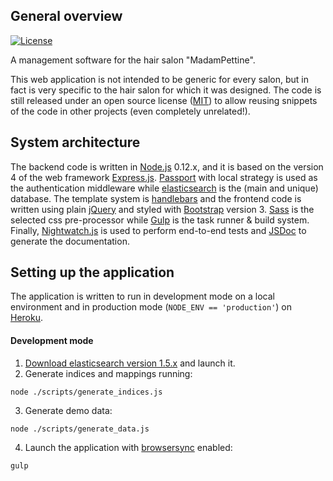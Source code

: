 ## General overview
[![License](http://img.shields.io/badge/license-MIT-blue.svg?style=flat)](http://choosealicense.com/licenses/mit/)

A management software for the hair salon "MadamPettine".

This web application is not intended to be generic for every salon, but in fact is
very specific to the hair salon for which it was designed. The code is still released
under an open source license ([MIT](http://opensource.org/licenses/MIT)) to allow
reusing snippets of the code in other projects (even completely unrelated!).

## System architecture

The backend code is written in [Node.js](https://nodejs.org) 0.12.x, and it is based
on the version 4 of the web framework [Express.js](http://expressjs.com/).
[Passport](http://passportjs.org/) with local strategy is used as the authentication
middleware while [elasticsearch](https://www.elastic.co/products/elasticsearch) is
the (main and unique) database.
The template system is [handlebars](http://handlebarsjs.com/) and the frontend code
is written using plain [jQuery](https://jquery.com/) and styled with
[Bootstrap](http://getbootstrap.com/) version 3.
[Sass](http://sass-lang.com/) is the selected css pre-processor while [Gulp](http://gulpjs.com/)
is the task runner & build system.
Finally, [Nightwatch.js](http://nightwatchjs.org/) is used to perform end-to-end
tests and [JSDoc](https://github.com/jsdoc3/jsdoc) to generate the documentation.


## Setting up the application

The application is written to run in development mode on a local environment
and in production mode (`NODE_ENV == 'production'`) on [Heroku](https://www.heroku.com/).

#### Development mode
1. [Download elasticsearch version 1.5.x](https://www.elastic.co/downloads/elasticsearch)
and launch it.
2. Generate indices and mappings running:
```
node ./scripts/generate_indices.js
```
3. Generate demo data:
```
node ./scripts/generate_data.js
```
4. Launch the application with [browsersync](http://www.browsersync.io/) enabled:
```
gulp
```